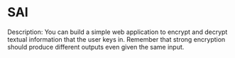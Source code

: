 # SAI
Description: You can build a simple web application to encrypt and decrypt textual information that the user keys in. Remember that strong encryption should produce different outputs even given the same input.
